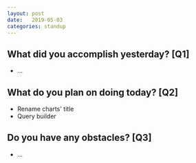 ```yaml
---
layout:	post
date:	2019-05-03
categories:	standup
---
```

## What did you accomplish yesterday? [Q1]

- ...

## What do you plan on doing today? [Q2]

- Rename charts' title
- Query builder

## Do you have any obstacles? [Q3]

- ...